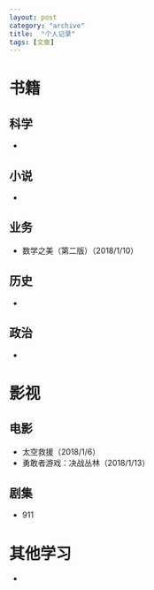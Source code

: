 ```yaml
---
layout: post
category: "archive"
title:  "个人记录"
tags: [文章]
---
```


# 书籍

## 科学

* ​





## 小说

* ​





## 业务

* 数学之美（第二版）（2018/1/10）




## 历史

* ​




## 政治

* ​




# 影视

## 电影

* 太空救援（2018/1/6）
* 勇敢者游戏：决战丛林（2018/1/13）





## 剧集

* ​911








# 其他学习

* ​





